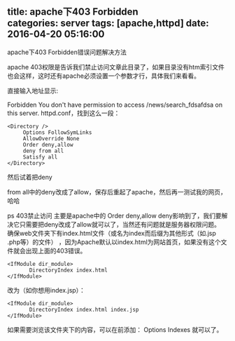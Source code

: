 title: apache下403 Forbidden			
categories: server
tags: [apache,httpd]
date: 2016-04-20 05:16:00
---

apache下403 Forbidden错误问题解决方法

apache 403权限是告诉我们禁止访问文章此目录了，如果目录没有htm索引文件也会这样，这时还有apache必须设置一个参数才行，具体我们来看看。

直接输入地址显示:

Forbidden
You don't have permission to access /news/search_fdsafdsa on this server.
httpd.conf，找到这么一段：
```
<Directory />
     Options FollowSymLinks
     AllowOverride None
     Order deny,allow
     deny from all
     Satisfy all
</Directory>
```
然后试着把deny

from all中的deny改成了allow，保存后重起了apache，然后再一测试我的网页，哈哈

ps 403禁止访问 主要是apache中的 Order deny,allow deny影响到了，我们要解决它只需要把deny改成了allow就可以了，当然还有问题就是服务器权限问题。
确保web文件夹下有index.html文件（或名为index而后缀为其他形式（如.jsp .php等）的文件） ，因为Apache默认以index.html为网站首页，如果没有这个文件就会出现上面的403错误。

```
<IfModule dir_module>
       DirectoryIndex index.html
</IfModule>
```
改为（如你想用index.jsp）：
```
<IfModule dir_module>
       DirectoryIndex index.html index.jsp 
</IfModule>
```
如果需要浏览该文件夹下的内容，可以在</Directory>前添加：
Options Indexes
就可以了。

